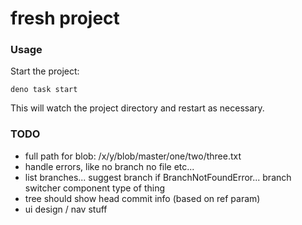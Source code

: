 # fresh project

### Usage

Start the project:

```
deno task start
```

This will watch the project directory and restart as necessary.

### TODO

- full path for blob: /x/y/blob/master/one/two/three.txt
- handle errors, like no branch no file etc...
- list branches... suggest branch if BranchNotFoundError... branch switcher
  component type of thing
- tree should show head commit info (based on ref param)
- ui design / nav stuff
